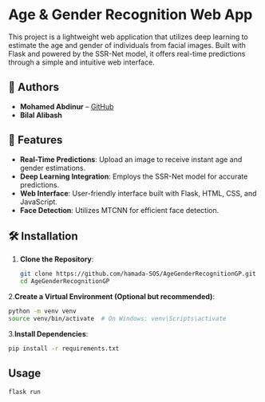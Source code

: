 # Age & Gender Recognition Web App

This project is a lightweight web application that utilizes deep learning to estimate the age and gender of individuals from facial images. Built with Flask and powered by the SSR-Net model, it offers real-time predictions through a simple and intuitive web interface.

## 👥 Authors

- **Mohamed Abdinur** – [GitHub](https://github.com/hamada-SOS)
- **Bilal Alibash**

## 🚀 Features

- **Real-Time Predictions**: Upload an image to receive instant age and gender estimations.
- **Deep Learning Integration**: Employs the SSR-Net model for accurate predictions.
- **Web Interface**: User-friendly interface built with Flask, HTML, CSS, and JavaScript.
- **Face Detection**: Utilizes MTCNN for efficient face detection.



## 🛠️ Installation

1. **Clone the Repository**:
   ```bash
   git clone https://github.com/hamada-SOS/AgeGenderRecognitionGP.git
   cd AgeGenderRecognitionGP
2.**Create a Virtual Environment (Optional but recommended)**:
   ```bash
   python -m venv venv
   source venv/bin/activate  # On Windows: venv\Scripts\activate
```
3.**Install Dependencies**:
   ```bash
   pip install -r requirements.txt
```

## Usage
   ```
flask run
```
